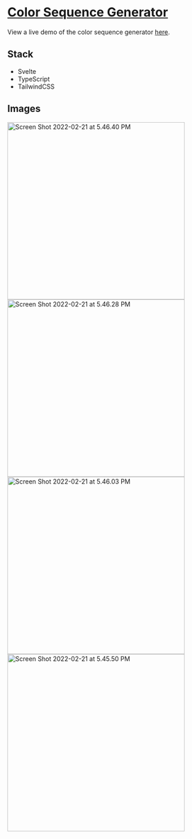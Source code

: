 # [Color Sequence Generator](https://practical-sinoussi-967ca9.netlify.app)

View a live demo of the color sequence generator [here](https://color-sequence-generator.vercel.app/).

## Stack

- Svelte
- TypeScript
- TailwindCSS

## Images

<img src="https://live.staticflickr.com/65535/51895095277_e19f90c5c7_c.jpg" width="auto" height="400" alt="Screen Shot 2022-02-21 at 5.46.40 PM">

<img src="https://live.staticflickr.com/65535/51895095292_3151ed6b24_c.jpg" width="auto" height="400" alt="Screen Shot 2022-02-21 at 5.46.28 PM">

<img src="https://live.staticflickr.com/65535/51896701625_79de5cc089_c.jpg" width="auto" height="400" alt="Screen Shot 2022-02-21 at 5.46.03 PM">

<img src="https://live.staticflickr.com/65535/51896394579_d7f45b663f_c.jpg" width="auto" height="400" alt="Screen Shot 2022-02-21 at 5.45.50 PM">
